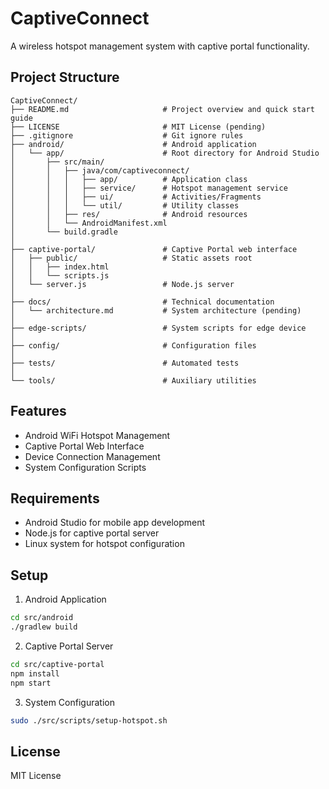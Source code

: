 # CaptiveConnect

A wireless hotspot management system with captive portal functionality.

## Project Structure

```
CaptiveConnect/
├── README.md                     # Project overview and quick start guide
├── LICENSE                       # MIT License (pending)
├── .gitignore                    # Git ignore rules
├── android/                      # Android application
│   └── app/                      # Root directory for Android Studio
│       ├── src/main/
│       │   ├── java/com/captiveconnect/
│       │   │   ├── app/          # Application class
│       │   │   ├── service/      # Hotspot management service
│       │   │   ├── ui/           # Activities/Fragments
│       │   │   └── util/         # Utility classes
│       │   ├── res/              # Android resources
│       │   └── AndroidManifest.xml
│       └── build.gradle
│
├── captive-portal/               # Captive Portal web interface
│   ├── public/                   # Static assets root
│   │   ├── index.html
│   │   └── scripts.js
│   └── server.js                 # Node.js server
│
├── docs/                         # Technical documentation
│   └── architecture.md           # System architecture (pending)
│
├── edge-scripts/                 # System scripts for edge device
│
├── config/                       # Configuration files
│
├── tests/                        # Automated tests
│
└── tools/                        # Auxiliary utilities
```

## Features

- Android WiFi Hotspot Management
- Captive Portal Web Interface
- Device Connection Management
- System Configuration Scripts

## Requirements

- Android Studio for mobile app development
- Node.js for captive portal server
- Linux system for hotspot configuration

## Setup

1. Android Application
```bash
cd src/android
./gradlew build
```

2. Captive Portal Server
```bash
cd src/captive-portal
npm install
npm start
```

3. System Configuration
```bash
sudo ./src/scripts/setup-hotspot.sh
```

## License

MIT License